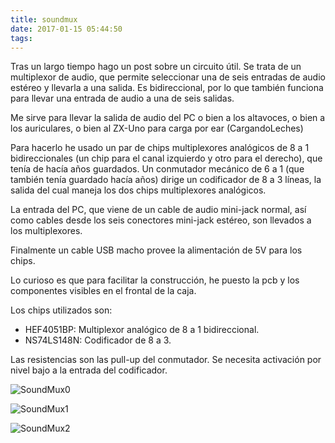 ```yaml
---
title: soundmux
date: 2017-01-15 05:44:50
tags:
---
```

Tras un largo tiempo hago un post sobre un circuito útil. Se trata de un multiplexor de audio, que permite seleccionar una de seis entradas de audio estéreo y llevarla a una salida. Es bidireccional, por lo que también funciona para llevar una entrada de audio a una de seis salidas.

Me sirve para llevar la salida de audio del PC o bien a los altavoces, o bien a los auriculares, o bien al ZX-Uno para carga por ear (CargandoLeches)

Para hacerlo he usado un par de chips multiplexores analógicos de 8 a 1 bidireccionales (un chip para el canal izquierdo y otro para el derecho), que tenía de hacía años guardados. Un conmutador mecánico de 6 a 1 (que también tenía guardado hacía años) dirige un codificador de 8 a 3 líneas, la salida del cual maneja los dos chips multiplexores analógicos.

La entrada del PC, que viene de un cable de audio mini-jack normal, así como cables desde los seis conectores mini-jack estéreo, son llevados a los multiplexores.

Finalmente un cable USB macho provee la alimentación de 5V para los chips.

Lo curioso es que para facilitar la construcción, he puesto la pcb y los componentes visibles en el frontal de la caja.

Los chips utilizados son:

- HEF4051BP: Multiplexor analógico de 8 a 1 bidireccional.
- NS74LS148N: Codificador de 8 a 3.

Las resistencias son las pull-up del conmutador. Se necesita activación por nivel bajo a la entrada del codificador.

![SoundMux0](http://yombo.org/wp-content/uploads/2017/01/soundmux/soundmux0.jpg)

![SoundMux1](http://yombo.org/wp-content/uploads/2017/01/soundmux/soundmux1.jpg)

![SoundMux2](http://yombo.org/wp-content/uploads/2017/01/soundmux/soundmux2.jpg)
